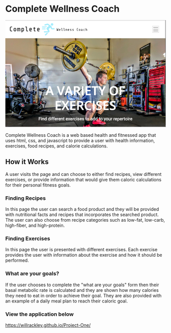 # Complete Wellness Coach

![Landing Page](assets/images/CWC.png)


Complete Wellness Coach is a web based health and fitnessed app that uses html, css, and javascript to provide a user with health information, exercises, food recipes, and calorie calculations.

## How it Works

A user visits the page and can choose to either find recipes, view different exercises, or provide information that would give them caloric calculations for their personal fitness goals.

### Finding Recipes

In this page the user can search a food product and they will be provided with nutritional facts and recipes that incorporates the searched product. The user can also choose from recipe categories such as low-fat, low-carb, high-fiber, and high-protein.

### Finding Exercises

In this page the user is presented with different exercises. Each exercise provides the user with information about the exercise and how it should be performed.

### What are your goals?

If the user chooses to complete the "what are your goals" form then their basal metabolic rate is calculated and they are shown how many calories they need to eat in order to achieve their goal. They are also provided with an example of a daily meal plan to reach their caloric goal.

### View the application below
https://willrackley.github.io/Project-One/
